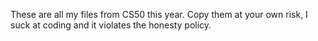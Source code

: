 These are all my files from CS50 this year. Copy them at your own risk, I suck at coding and it violates the honesty policy.
